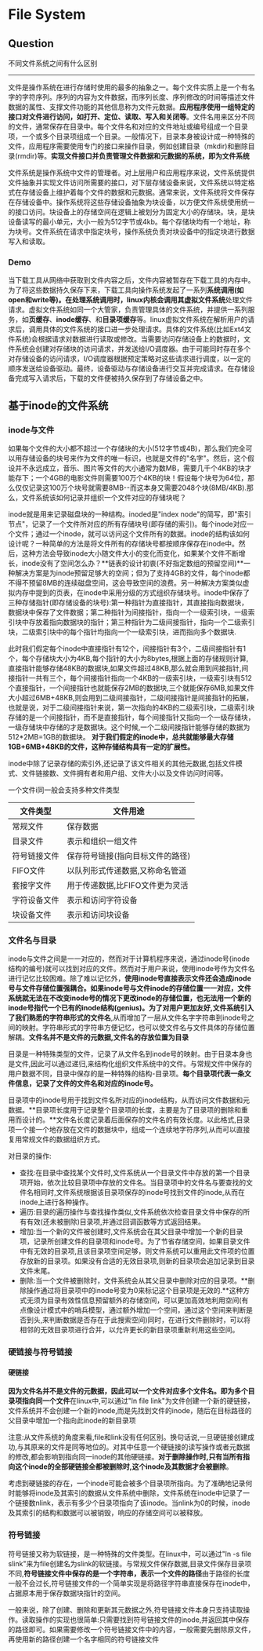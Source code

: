 # File System

## Question

不同文件系统之间有什么区别

----

文件是操作系统在进行存储时使用的最多的抽象之一。每个文件实质上是一个有名字的字符序列。序列的内容为文件数据，而序列长度、序列修改的时间等描述文件数据的属性、支撑文件功能的其他信息称为文件元数据。**应用程序使用一组特定的接口对文件进行访问，如打开、定位、读取、写入和关闭等**。文件名用来区分不同的文件，通常保存在目录中。每个文件名和对应的文件地址或编号组成一个目录项，一个或多个目录项组成一个目录。一般情况下，目录本身被设计成一种特殊的文件，应用程序需要使用专门的接口来操作目录，例如创建目录（mkdir)和删除目录(rmdir)等。**实现文件接口并负责管理文件数据和元数据的系统，即为文件系统**

文件系统是操作系统中文件的管理者。对上层用户和应用程序来说，文件系统提供文件抽象并实现文件访问所需要的接口，对下层存储设备来说，文件系统以特定格式在存储设备上维护着每个文件的数据和元数据。通常来说，文件系统将文件保存在存储设备中。操作系统将这些存储设备抽象为块设备，以方便文件系统使用统一的接口访问。块设备上的存储空间在逻辑上被划分为固定大小的存储块。块，是块设备读写的最小单元，大小一般为512字节或4kb。每个存储块均有一个地址，称为块号。文件系统在请求中指定块号，操作系统负责对块设备中的指定块进行数据写入和读取。

### Demo

当下载工具从网络中获取到文件内容之后，文件内容被暂存在下载工具的内存中。为了将这些数据持久保存下来，下载工具向操作系统发起了一系列**系统调用(如open和write等)。**在处理系统调用时，linux内核会调用其**虚拟文件系统**处理文件请求。虚拟文件系统如同一个大管家，负责管理具体的文件系统，并提供一系列服务，如**页缓存**、**inode缓存**、和**目录项缓存**等。linux虚拟文件系统在解析用户的请求后，调用具体的文件系统的接口进一步处理请求。具体的文件系统(比如Ext4文件系统)会根据请求对数据进行读取或修改。当需要访问存储设备上的数据时，文件系统会创建对存储块的访问请求，并发送给I/O调度器。由于可能同时存在多个对存储设备的访问请求，I/O调度器根据预定策略对这些请求进行调度，以一定的顺序发送给设备驱动。最终，设备驱动与存储设备进行交互并完成请求。在存储设备完成写入请求后，下载的文件便被持久保存到了存储设备之中。

## 基于inode的文件系统

### inode与文件

如果每个文件的大小都不超过一个存储块的大小(512字节或4B)，那么我们完全可以用存储设备的块号来作为文件的唯一标识，也就是文件的"名字"。然后，这个假设并不永远成立，音乐、图片等文件的大小通常为数MB，需要几千个4KB的块才能存下；一个4GB的电影文件则需要100万个4KB的块！假设每个块号为64位，那么仅仅记录这100万个块号就需要8MB--而这本身又需要2048个块(8MB/4KB).那么，文件系统该如何记录并组织一个文件对应的存储块呢？

inode就是用来记录磁盘块的一种结构。inoded是"index node"的简写，即"索引节点"，记录了一个文件所对应的所有存储块号(即存储的索引)。每个inode对应一个文件；通过一个inode，就可以访问这个文件所有的数据。inode的结构该如何设计呢？一种简单的方法是将文件所有的存储块号都按顺序保存在inode中。然后，这种方法会导致inode大小随文件大小的变化而变化，如果某个文件不断增长，inode没有了空间怎么办？**链表的设计初衷(不好指定数组的预留空间)**一种解决方案是为inode预留足够大的空间；但为了支持4GB的文件，每个inode都不得不预留8MB的连续磁盘空间，这会导致空间的浪费。另一种解决方案类似虚拟内存中提到的页表，在inode中采用分级的方式组织存储块号。inode中保存了三种存储指针(即存储设备的块号):第一种指针为直接指针，其直接指向数据块，数据块中保存了文件数据；第二种指针为间接指针，指向一个一级索引块，一级索引块中存放着指向数据块的指针；第三种指针为二级间接指针，指向一个二级索引块，二级索引块中的每个指针均指向一个一级索引块，进而指向多个数据块.

此时我们假定每个inode中直接指针有12个，间接指针有3个，二级间接指针有1个，每个存储块大小为4KB,每个指针的大小为8bytes,根据上面的存储规则计算,直接指针能够存储48KB的数据块,如果文件超过48KB,那么就会用到间接指针,间接指针一共有三个，每个间接指针指向一个4KB的一级索引块，一级索引块有512个直接指针，一个间接指针也就能保存2MB的数据块,三个就能保存6MB,如果文件大小超过6MB+48KB,则会用到二级间接指针，二级间接指针是间接指针的拓展，也就是说，对于二级间接指针来说，第一次指向的4KB的二级索引块，二级索引块存储的是一个间接指针，而不是直接指针，每个间接指针又指向一个一级存储块，一级存储块中存储的才是数据块。这个时候,一个二级间接指针能够存储的数据为512*2MB=1GB的数据块。 **对于我们假定的inode中，总共就能够最大存储1GB+6MB+48KB的文件，这种存储结构具有一定的扩展性。**

inode中除了记录存储的索引外,还记录了该文件相关的其他元数据,包括文件模式、文件链接数、文件拥有者和用户组、文件大小以及文件访问时间等。

一个文件i同一般会支持多种文件类型

|文件类型|文件用途|
|--|--|
|常规文件|保存数据|
|目录文件|表示和组织一组文件|
|符号链接文件|保存符号链接(指向目标文件的路径)|
|FIFO文件|以队列形式传递数据,又称命名管道|
|套接字文件|用于传递数据,比FIFO文件更为灵活|
|字符设备文件|表示和访问字符设备|
|块设备文件|表示和访问块设备|

### 文件名与目录

inode与文件之间是一一对应的，然而对于计算机程序来说，通过inode号(inode结构的编号)就可以找到对应的文件。然而对于用户来说，使用inode号作为文件名进行记忆比较困难。除了难以记忆外，**使用inode号直接表示文件还会造成inode号与文件存储位置强耦合。如果inode号与文件inode的存储位置一一对应，文件系统就无法在不改变inode号的情况下更改inode的存储位置，也无法用一个新的inode号指代一个已有的inode结构(genius)。**为了对用户更加友好,文件系统引入了我们熟悉的**字符串形式的文件名**,从而增加了一层从文件名字字符串到inode号之间的映射。字符串形式的字符串方便记忆，也可以使文件名与文件具体的存储位置解耦。**文件名并不是文件的元数据,文件名的存放位置为目录**

目录是一种特殊类型的文件，记录了从文件名到inode号的映射。由于目录本身也是文件,因此可以通过递归,来结构化组织文件系统中的文件。与常规文件中保存的用户数据不同，目录中保存的是一种特殊的结构-目录项。**每个目录项代表一条文件信息，记录了文件的文件名和对应的inode号。**


目录项中的inode号用于找到文件名所对应的inode结构，从而访问文件数据和元数据。**目录项长度用于记录整个目录项的长度，主要是为了目录项的删除和重用而设计的。**文件名长度记录着后面保存的文件名的有效长度。以此格式,目录项一个接一个地存放在文件的数据块中，组成一个连续地字符序列,从而可以直接复用常规文件的数据组织方式。


对目录的操作:
 + 查找:在目录中查找某个文件时,文件系统从一个目录文件中存放的第一个目录项开始，依次比较目录项中存放的文件名。当目录项中的文件名与要查找的文件名相同时,文件系统根据该目录项保存的inode号找到文件的inode,从而在inode上进行各种操作。
 + 遍历:目录的遍历操作与查找操作类似,文件系统依次检查目录文件中保存的所有有效(还未被删除)目录项,并通过回调函数等方式返回结果。
 + 增加:当一个新的文件被创建时,文件系统会在其父目录中增加一个新的目录项，记录所创建文件的目录项和inode号。为了节省存储空间，如果目录文件中有无效的目录项,且该目录项空间足够，则文件系统可以重用此文件项的位置存放新的目录项。如果没有合适的无效目录项,则新的目录项会追加记录到目录文件末尾。
 + 删除:当一个文件被删除时，文件系统会从其父目录中删除对应的目录项。**删除操作通过将目录项中的inode号变为0来标记这个目录项是无效的.**这种方式无须为目录有效性信息预留额外的存储空间，可以更加高效地利用空间(有点像设计模式中的哨兵模型，通过额外增加一个空间，通过这个空间来判断是否到头,来判断数据是否存在于此搜索空间)同时，在进行文件删除时，可以将相邻的无效目录项进行合并，以允许更长的新目录项重新利用这些空间。


### 硬链接与符号链接

#### 硬链接

**因为文件名并不是文件的元数据，因此可以一个文件对应多个文件名。即为多个目录项指向同一个文件**在linux中,可以通过"ln file link"为文件创建一个新的硬链接，文件系统并不会创建一个新的inode,而是先找到文件的inode，随后在目标路径的父目录中增加一个指向此inode的新目录项

注意:从文件系统的角度来看,file和link没有任何区别。换句话说,一旦硬链接创建成功,与其原来的文件是同等地位的。对其中任意一个硬链接的读写操作或者元数据的修改,都会影响到指向同一inode的其他硬链接。**对于删除操作时,只有当所有指向这个inode的全部硬链接全都被删除时,这个inode及其数据才会被删除**。

考虑到硬链接的存在，一个inode可能会被多个目录项所指向。为了准确地记录何时能够将inode及其索引的数据从文件系统中删除，文件系统在inode中记录了一个链接数nlink，表示有多少个目录项指向了该inode。当nlink为0的时候，inode及其索引的结构和数据可以被销毁，响应的存储空间可以被释放。

### 符号链接

符号链接又称为软链接，是一种特殊的文件类型。在linux中，可以通过"ln -s file slink"来为file创建名为slink的软链接。与常规文件保存数据,目录文件保存目录项不同,**符号链接文件中保存的是一个字符串，表示一个文件的路径**由于路径的长度一般不会过长,符号链接文件的一个简单实现是将路径字符串直接保存在inode中，占据原本用于保存数据块指针的空间。

一般来说，除了创建、删除和更新其元数据之外,符号链接文件本身只支持读取操作。读取操作的实现也很简单:只需要找到符号链接文件的inode,并返回其中保存的路径即可。如果需要修改一个符号链接文件中的内容，一般需要先删除原文件，再使用新的路径创建一个名字相同的符号链接文件

